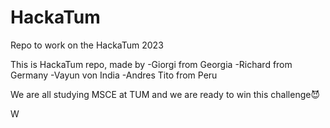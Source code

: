 # HackaTum
Repo to work on the HackaTum 2023

This is HackaTum repo, made by 
-Giorgi from Georgia
-Richard from Germany
-Vayun von India
-Andres Tito from Peru

We are all studying MSCE at TUM and we are ready to win this challenge😈

W